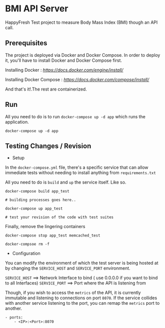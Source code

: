 BMI API Server
=============


HappyFresh Test project to measure Body Mass Index (BMI) though an API call.


Prerequisites
-------
The project is deployed via Docker and Docker Compose. In order to deploy it, you'll have to install Docker and Docker Compose first.

Installing Docker : _https://docs.docker.com/engine/install/_

Installing Docker Compose : _https://docs.docker.com/compose/install/_

And that's it!.The rest are containerized.


Run
-----

All you need to do is to run `docker-compose up -d app` which runs the application.

    docker-compose up -d app


Testing Changes / Revision
------

- Setup

In the `docker-compose.yml` file, there's a specific service that can allow immediate tests without needing to install anything from `requirements.txt`

All you need to do is `build` and `up` the service itself. Like so.


    docker-compose build app_test

    # building processes goes here..

    docker-compose up app_test 

    # test your revision of the code with test suites

Finally, remove the lingering containers

    docker-compose stop app_test memcached_test

    docker-compsoe rm -f


- Configuration

You can modify the environment of which the test server is being hosted at by changing the `SERVICE_HOST` and `SERVICE_PORT` environment.

`SERVICE_HOST` ==> Network Interface to bind ( use 0.0.0.0 if you want to bind to all Interfaces)
`SERVICE_PORT` ==> Port where the API is listening from

Though, if you wish to access the `metrics` of the API, it is currently immutable and listening to connections on port `8070`. If the service collides with another service
listening to the port, you can remap the `metrics` port to another.

    - ports:
        - <IP>:<Port>:8070


